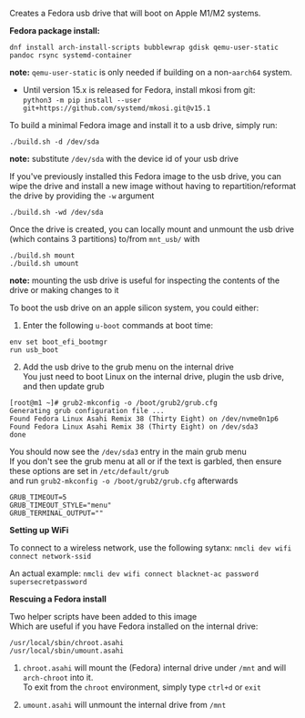 Creates a Fedora usb drive that will boot on Apple M1/M2 systems.   

**Fedora package install:**  
```
dnf install arch-install-scripts bubblewrap gdisk qemu-user-static pandoc rsync systemd-container
```
**note:** ```qemu-user-static``` is only needed if building on a non-```aarch64``` system.  

- Until version 15.x is released for Fedora, install mkosi from git:  
`python3 -m pip install --user git+https://github.com/systemd/mkosi.git@v15.1`


To build a minimal Fedora image and install it to a usb drive, simply run:
```
./build.sh -d /dev/sda
```

**note:** substitute ```/dev/sda``` with the device id of your usb drive

If you've previously installed this Fedora image to the usb drive, you can wipe the drive and install a new image without having to repartition/reformat the drive by providing the `-w` argument   
```
./build.sh -wd /dev/sda
```

Once the drive is created, you can locally mount and unmount the usb drive (which contains 3 partitions) to/from ```mnt_usb/``` with 
```
./build.sh mount
./build.sh umount
```
**note:** mounting the usb drive is useful for inspecting the contents of the drive or making changes to it   

To boot the usb drive on an apple silicon system, you could either:  
1. Enter the following ```u-boot``` commands at boot time:  
```
env set boot_efi_bootmgr
run usb_boot
```
2. Add the usb drive to the grub menu on the internal drive  
You just need to boot Linux on the internal drive, plugin the usb drive, and then update grub 
```
[root@m1 ~]# grub2-mkconfig -o /boot/grub2/grub.cfg
Generating grub configuration file ...
Found Fedora Linux Asahi Remix 38 (Thirty Eight) on /dev/nvme0n1p6
Found Fedora Linux Asahi Remix 38 (Thirty Eight) on /dev/sda3
done
```
You should now see the `/dev/sda3` entry in the main grub menu  
If you don't see the grub menu at all or if the text is garbled, then ensure these options are set in `/etc/default/grub`  
and run `grub2-mkconfig -o /boot/grub2/grub.cfg` afterwards  
```
GRUB_TIMEOUT=5
GRUB_TIMEOUT_STYLE="menu"
GRUB_TERMINAL_OUTPUT=""
```
  
**Setting up WiFi**

To connect to a wireless network, use the following sytanx:
```nmcli dev wifi connect network-ssid```

An actual example:
```nmcli dev wifi connect blacknet-ac password supersecretpassword```

**Rescuing a Fedora install**

Two helper scripts have been added to this image  
Which are useful if you have Fedora installed on the internal drive:
```
/usr/local/sbin/chroot.asahi
/usr/local/sbin/umount.asahi
```
1. `chroot.asahi` will mount the (Fedora) internal drive under `/mnt` and will `arch-chroot` into it.  
To exit from the `chroot` environment, simply type `ctrl+d` or `exit`

2. `umount.asahi` will unmount the internal drive from `/mnt`
